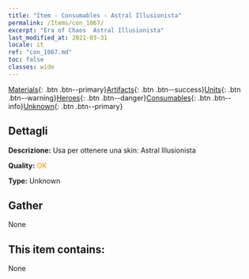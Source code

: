 ```yaml
---
title: "Item - Consumables - Astral Illusionista"
permalink: /Items/con_1067/
excerpt: "Era of Chaos  Astral Illusionista"
last_modified_at: 2021-03-31
locale: it
ref: "con_1067.md"
toc: false
classes: wide
---
```

 [Materials](/it/Items/){: .btn .btn--primary}[Artifacts](/it/Items/Artifacts/){: .btn .btn--success}[Units](/it/Items/Units/){: .btn .btn--warning}[Heroes](/it/Items/Heroes/){: .btn .btn--danger}[Consumables](/it/Items/Consumables/){: .btn .btn--info}[Unknown](/it/Items/Unknown/){: .btn .btn--primary}

## Dettagli
 **Descrizione:** Usa per ottenere una skin: Astral Illusionista

 **Quality:** <span style="color: #FF8C00">OK</span>

 **Type:** Unknown

## Gather

  None

## This item contains:

  None

